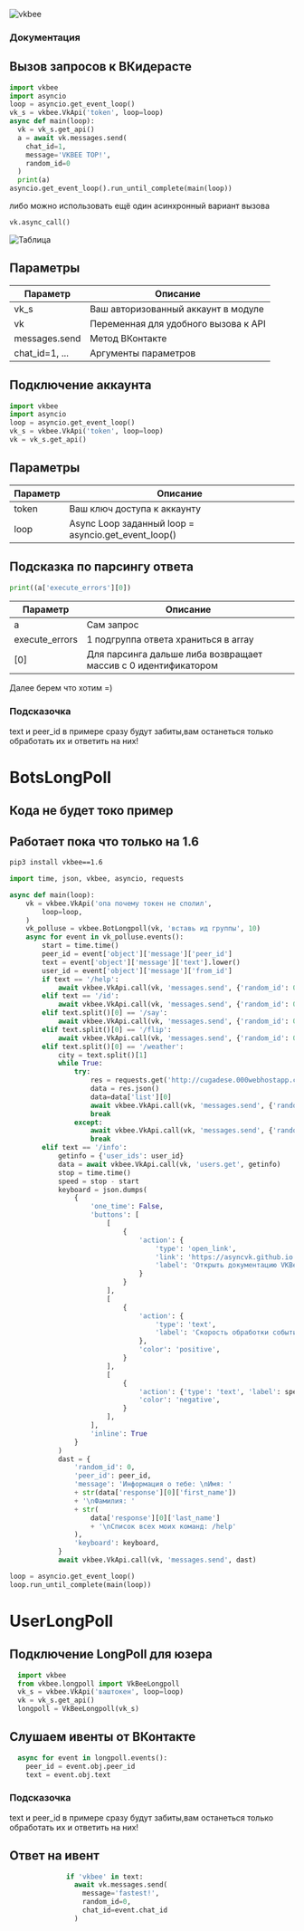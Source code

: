 ![vkbee](https://github.com/asyncvk/vkbee/blob/master/vkbee/bgtio.png?raw=true)
### Документация
## Вызов запросов к ВКидерасте
```python
import vkbee
import asyncio
loop = asyncio.get_event_loop()
vk_s = vkbee.VkApi('token', loop=loop)
async def main(loop):
  vk = vk_s.get_api()
  a = await vk.messages.send(
    chat_id=1,
    message='VKBEE TOP!',
    random_id=0
  )
  print(a)
asyncio.get_event_loop().run_until_complete(main(loop))
```
либо можно использовать ещё один асинхронный вариант вызова

```python
vk.async_call()
```
![Таблица](https://github.com/asyncvk/asyncvk.github.io/blob/master/KD8y1AGc3ds.jpg?raw=true)

## Параметры

| Параметр | Описание |
| -------- | ---------|
| vk_s | Ваш авторизованный аккаунт в модуле      |
| vk | Переменная для удобного вызова к API |
| messages.send | Метод ВКонтакте      |
| chat_id=1, ... | Аргументы параметров      |

## Подключение аккаунта

```python
import vkbee
import asyncio
loop = asyncio.get_event_loop()
vk_s = vkbee.VkApi('token', loop=loop)
vk = vk_s.get_api()
```
## Параметры

| Параметр | Описание |
| -------- | ---------|
| token | Ваш ключ доступа к аккаунту      |
| loop | Async Loop заданный  loop = asyncio.get_event_loop()     |

## Подсказка по парсингу ответа

```python
print((a['execute_errors'][0])
```

| Параметр | Описание |
| -------- | ---------|
| a | Сам запрос      |
| execute_errors | 1 подгруппа ответа храниться в array     |
| [0] | Для   парсинга дальше либа возвращает массив с 0 идентификатором    |

Далее берем что хотим =)

### Подсказочка
   text и peer_id в примере сразу будут забиты,вам останеться только обработать их и ответить на них!

# BotsLongPoll
## Кода не будет токо пример
## Работает пока что только на 1.6
```bash
pip3 install vkbee==1.6
```

```python
import time, json, vkbee, asyncio, requests

async def main(loop):
    vk = vkbee.VkApi('опа почему токен не сполил',
        loop=loop,
    )
    vk_polluse = vkbee.BotLongpoll(vk, 'вставь ид группы', 10)
    async for event in vk_polluse.events():
        start = time.time()
        peer_id = event['object']['message']['peer_id']
        text = event['object']['message']['text'].lower()
        user_id = event['object']['message']['from_id']
        if text == '/help':
            await vkbee.VkApi.call(vk, 'messages.send', {'random_id': 0, 'peer_id': peer_id, 'message': 'Команды:\n/id - получение ID пользователя\n/say [текст] - повторяет текст\n/flip [текст] - переврнуть текст\n/weather [город] - получение погоды в указанном городе'})
        elif text == '/id':
            await vkbee.VkApi.call(vk, 'messages.send', {'random_id': 0, 'peer_id': peer_id, 'message': user_id})
        elif text.split()[0] == '/say':
            await vkbee.VkApi.call(vk, 'messages.send', {'random_id': 0, 'peer_id': peer_id, 'message': text.split(maxsplit=1)[1:]})
        elif text.split()[0] == '/flip':
            await vkbee.VkApi.call(vk, 'messages.send', {'random_id': 0, 'peer_id': peer_id, 'message': '&#38;#8238;' + str(text.split(maxsplit=1)[1:][0])})
        elif text.split()[0] == '/weather':
            city = text.split()[1]
            while True:
                try:
                    res = requests.get('http://cugadese.000webhostapp.com/weather?city=' + str(city))
                    data = res.json()
                    data=data['list'][0]
                    await vkbee.VkApi.call(vk, 'messages.send', {'random_id': 0, 'peer_id': peer_id, 'message': 'Город: ' + str(city) + '\nОблачность: ' + str(data['weather'][0]['description']) + '\nТемпература: ' +  str(data['main']['temp'])})
                    break
                except:
                    await vkbee.VkApi.call(vk, 'messages.send', {'random_id': 0, 'peer_id': peer_id, 'message': 'Не верное название города'})
                    break
        elif text == '/info':
            getinfo = {'user_ids': user_id}
            data = await vkbee.VkApi.call(vk, 'users.get', getinfo)
            stop = time.time()
            speed = stop - start
            keyboard = json.dumps(
                {
                    'one_time': False,
                    'buttons': [
                        [
                            {
                                'action': {
                                    'type': 'open_link',
                                    'link': 'https://asyncvk.github.io',
                                    'label': 'Открыть документацию VKBee',
                                }
                            }
                        ],
                        [
                            {
                                'action': {
                                    'type': 'text',
                                    'label': 'Скорость обработки события:',
                                },
                                'color': 'positive',
                            }
                        ],
                        [
                            {
                                'action': {'type': 'text', 'label': speed},
                                'color': 'negative',
                            }
                        ],
                    ],
                    'inline': True
                }
            )
            dast = {
                'random_id': 0,
                'peer_id': peer_id,
                'message': 'Информация о тебе: \nИмя: '
                + str(data['response'][0]['first_name'])
                + '\nФамилия: '
                + str(
                    data['response'][0]['last_name']
                    + '\nСписок всех моих команд: /help'
                ),
                'keyboard': keyboard,
            }
            await vkbee.VkApi.call(vk, 'messages.send', dast)

loop = asyncio.get_event_loop()
loop.run_until_complete(main(loop))
```


# UserLongPoll
## Подключение LongPoll для юзера

```python
  import vkbee
  from vkbee.longpoll import VkBeeLongpoll
  vk_s = vkbee.VkApi('ваштокен', loop=loop)
  vk = vk_s.get_api()
  longpoll = VkBeeLongpoll(vk_s)
```

## Слушаем ивенты от ВКонтакте

```python
  async for event in longpoll.events():
    peer_id = event.obj.peer_id
    text = event.obj.text
```

### Подсказочка
   text и peer_id в примере сразу будут забиты,вам останеться только обработать их и ответить на них!

## Ответ на ивент

```python
              if 'vkbee' in text:
                await vk.messages.send(
                  message='fastest!',
                  random_id=0,
                  chat_id=event.chat_id
                )
```

